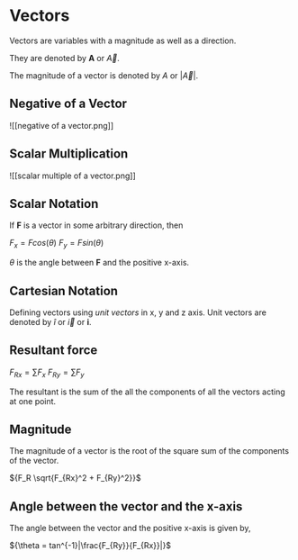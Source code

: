# Vectors

Vectors are variables with a magnitude as well as a direction.

They are denoted by **A** or *${\vec{A}}$*.

The magnitude of a vector is denoted by *A* or |*${\vec{A}}$*|.

## Negative of a Vector

![[negative of a vector.png]]

## Scalar Multiplication
![[scalar multiple of a vector.png]]


## Scalar Notation
If **F** is a vector in some arbitrary direction, then

${F_x = F cos(\theta)}$
${F_y = F sin(\theta)}$

${\theta}$ is the angle between **F** and the positive x-axis.

## Cartesian Notation
Defining vectors using *unit vectors* in x, y and z axis. Unit vectors are denoted by ${\hat{i}}$ or *${\vec{i}}$* or **i**.

## Resultant force

${F_{Rx} = \sum{F_x}}$
${F_{Ry} = \sum{F_y}}$
 
 The resultant is the sum of the all the components of all the vectors acting at one point.
 
 ## Magnitude 
  The magnitude of a vector is the root of the square sum of the components of the vector.
  
  ${F_R \sqrt{F_{Rx}^2 + F_{Ry}^2}}$
  
  ## Angle between the vector and the x-axis
  
  The angle between the vector and the positive x-axis is given by,
  
  ${\theta = tan^{-1}|\frac{F_{Ry}}{F_{Rx}}|}$
  
  
  